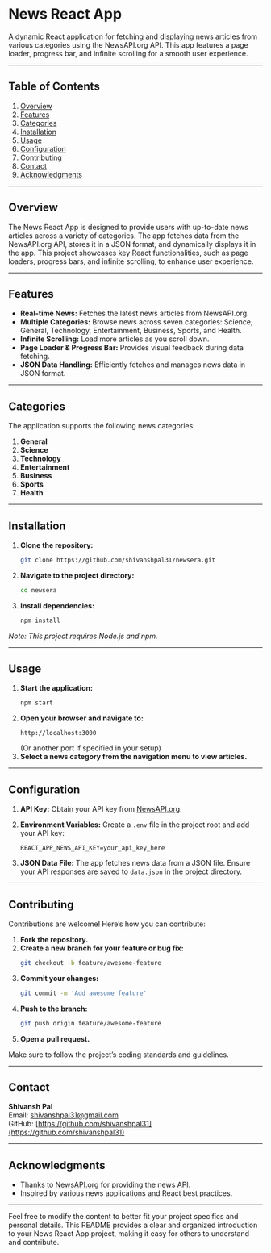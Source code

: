 # News React App

A dynamic React application for fetching and displaying news articles from various categories using the NewsAPI.org API. This app features a page loader, progress bar, and infinite scrolling for a smooth user experience.

---

## Table of Contents

1. [Overview](#overview)
2. [Features](#features)
3. [Categories](#categories)
4. [Installation](#installation)
5. [Usage](#usage)
6. [Configuration](#configuration)
7. [Contributing](#contributing)
8. [Contact](#contact)
9. [Acknowledgments](#acknowledgments)

---

## Overview

The News React App is designed to provide users with up-to-date news articles across a variety of categories. The app fetches data from the NewsAPI.org API, stores it in a JSON format, and dynamically displays it in the app. This project showcases key React functionalities, such as page loaders, progress bars, and infinite scrolling, to enhance user experience.

---

## Features

- **Real-time News:** Fetches the latest news articles from NewsAPI.org.
- **Multiple Categories:** Browse news across seven categories: Science, General, Technology, Entertainment, Business, Sports, and Health.
- **Infinite Scrolling:** Load more articles as you scroll down.
- **Page Loader & Progress Bar:** Provides visual feedback during data fetching.
- **JSON Data Handling:** Efficiently fetches and manages news data in JSON format.

---

## Categories

The application supports the following news categories:

1. **General**
2. **Science**
3. **Technology**
4. **Entertainment**
5. **Business**
6. **Sports**
7. **Health**

---

## Installation

1. **Clone the repository:**
    ```bash
    git clone https://github.com/shivanshpal31/newsera.git
    ```
2. **Navigate to the project directory:**
    ```bash
    cd newsera
    ```
3. **Install dependencies:**
    ```bash
    npm install
    ```

*Note: This project requires Node.js and npm.*

---

## Usage

1. **Start the application:**
    ```bash
    npm start
    ```
2. **Open your browser and navigate to:**
    ```plaintext
    http://localhost:3000
    ```
    (Or another port if specified in your setup)
3. **Select a news category from the navigation menu to view articles.**

---

## Configuration

1. **API Key:** Obtain your API key from [NewsAPI.org](https://newsapi.org/).
2. **Environment Variables:** Create a `.env` file in the project root and add your API key:
    ```plaintext
    REACT_APP_NEWS_API_KEY=your_api_key_here
    ```

3. **JSON Data File:** The app fetches news data from a JSON file. Ensure your API responses are saved to `data.json` in the project directory.

---

## Contributing

Contributions are welcome! Here’s how you can contribute:

1. **Fork the repository.**
2. **Create a new branch for your feature or bug fix:**
    ```bash
    git checkout -b feature/awesome-feature
    ```
3. **Commit your changes:**
    ```bash
    git commit -m 'Add awesome feature'
    ```
4. **Push to the branch:**
    ```bash
    git push origin feature/awesome-feature
    ```
5. **Open a pull request.**

Make sure to follow the project’s coding standards and guidelines.

---

## Contact

**Shivansh Pal**  
Email: [shivanshpal31@gmail.com](mailto:shivanshpal31@gmail.com)  
GitHub: [https://github.com/shivanshpal31](https://github.com/shivanshpal31)

---

## Acknowledgments

- Thanks to [NewsAPI.org](https://newsapi.org/) for providing the news API.
- Inspired by various news applications and React best practices.

---

Feel free to modify the content to better fit your project specifics and personal details. This README provides a clear and organized introduction to your News React App project, making it easy for others to understand and contribute.
